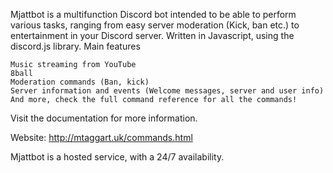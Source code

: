 Mjattbot is a multifunction Discord bot intended to be able to perform various tasks, ranging from easy server moderation (Kick, ban etc.) to entertainment in your Discord server. Written in Javascript, using the discord.js library.
Main features

    Music streaming from YouTube
    8ball
    Moderation commands (Ban, kick)
    Server information and events (Welcome messages, server and user info)
    And more, check the full command reference for all the commands!

Visit the documentation for more information.

Website:
http://mtaggart.uk/commands.html

Mjattbot is a hosted service, with a 24/7 availability.
